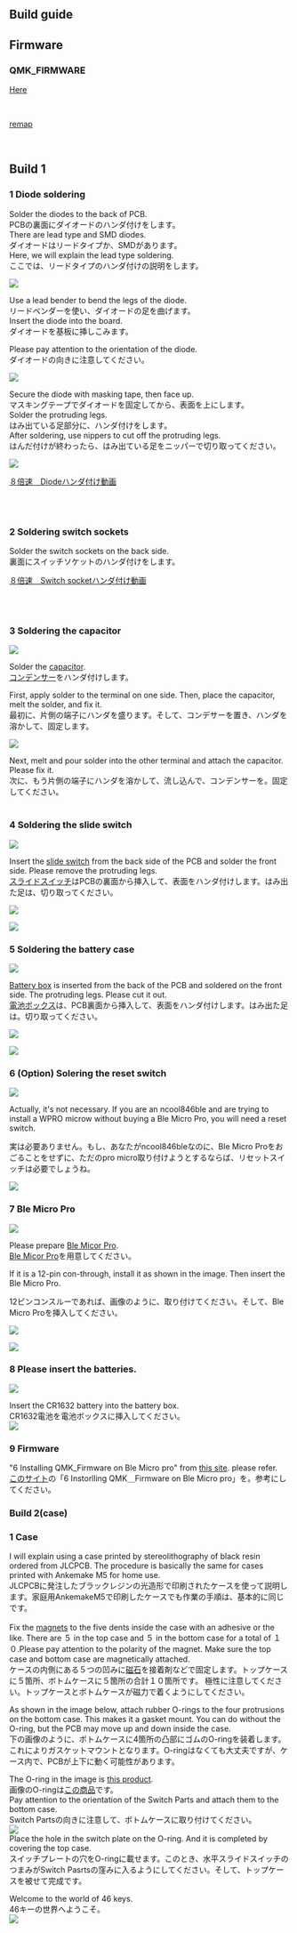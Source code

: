 ## Build guide


## Firmware


###  QMK_FIRMWARE

[Here](https://github.com/telzo2000/cool846ble/tree/main/firmware)

<br>

[remap](https://remap-keys.app/)

<br>

## Build 1

### 1 Diode soldering


Solder the diodes to the back of PCB.
<br>
PCBの裏面にダイオードのハンダ付けをします。
<br>
There are lead type and SMD diodes.
<br>
ダイオードはリードタイプか、SMDがあります。
<br>
Here, we will explain the lead type soldering.
<br>
ここでは、リードタイプのハンダ付けの説明をします。
<br>

![](img/img00004.jpg)

Use a lead bender to bend the legs of the diode.
<br>
リードベンダーを使い、ダイオードの足を曲げます。
<br>
Insert the diode into the board.
<br>
ダイオードを基板に挿しこみます。
<br>

Please pay attention to the orientation of the diode.
<br>
ダイオードの向きに注意してください。
<br>

![](img/img00005.jpg)

Secure the diode with masking tape, then face up.
<br>
マスキングテープでダイオードを固定してから、表面を上にします。
<br>
Solder the protruding legs.
<br>
はみ出ている足部分に、ハンダ付けをします。
<br>
After soldering, use nippers to cut off the protruding legs.
<br>
はんだ付けが終わったら、はみ出ている足をニッパーで切り取ってください。
<br>

![](img/img00006.jpg)

[８倍速　Diodeハンダ付け動画](https://youtu.be/Yaodh2-XxV4)

<br>
<br>

### 2 Soldering switch sockets


Solder the switch sockets on the back side.
<br>
裏面にスイッチソケットのハンダ付けをします。
<br>

[８倍速　Switch socketハンダ付け動画](https://youtu.be/E__mHvmIXQo)

<br><br>

### 3 Soldering the capacitor

![](img/img00007.jpg)

Solder the [capacitor](https://akizukidenshi.com/catalog/g/gP-02151/).
<br>
[コンデンサー](https://akizukidenshi.com/catalog/g/gP-02151/)をハンダ付けします。
<br>

First, apply solder to the terminal on one side. Then, place the capacitor, melt the solder, and fix it.
<br>
最初に、片側の端子にハンダを盛ります。そして、コンデサーを置き、ハンダを溶かして、固定します。
<br>

![](img/img00008.jpg)

Next, melt and pour solder into the other terminal and attach the capacitor. Please fix it.
<br>
次に、もう片側の端子にハンダを溶かして、流し込んで、コンデンサーを。固定してください。
<br>
<br>

### 4 Soldering the slide switch

![](img/img00009.jpg)

Insert the [slide switch](https://shop.yushakobo.jp/products/5624?variant=45044666007783) from the back side of the PCB and solder the front side. Please remove the protruding legs.
<br>
[スライドスイッチ](https://shop.yushakobo.jp/products/5624?variant=45044666007783)はPCBの裏面から挿入して、表面をハンダ付けします。はみ出た足は、切り取ってください。
<br>

![](img/img00010.jpg)

![](img/img00011.jpg)


### 5 Soldering the battery case

![](img/img00012.jpg)

[Battery box](https://www.monotaro.com/p/8835/2765/) is inserted from the back of the PCB and soldered on the front side. The protruding legs. Please cut it out.
<br>
[電池ボックス](https://www.monotaro.com/p/8835/2765/)は、PCB裏面から挿入して、表面をハンダ付けします。はみ出た足は。切り取ってください。

![](img/img00013.jpg)

![](img/img00014.jpg)

### 6 (Option) Solering the reset switch

![](img/img00015.jpg)

Actually, it's not necessary. If you are an ncool846ble and are trying to install a WPRO microw without buying a Ble Micro Pro, you will need a reset switch.
<br>

実は必要ありません。もし、あなたがncool846bleなのに、Ble Micro Proをおごることをせずに、ただのpro micro取り付けようとするならば、リセットスイッチは必要でしょうね。
<br>

![](img/img00016.jpg)

### 7 Ble Micro Pro

![](img/img00017.jpg)

Please prepare [Ble Micor Pro](https://shop.yushakobo.jp/products/ble-micro-pro?_pos=1&_sid=192f46387&_ss=r).
<br>
[Ble Micor Pro](https://shop.yushakobo.jp/products/ble-micro-pro?_pos=1&_sid=192f46387&_ss=r)を用意してください。
<br>

If it is a 12-pin con-through, install it as shown in the image. Then insert the Ble Micro Pro.

12ピンコンスルーであれば、画像のように、取り付けてください。そして、Ble Micro Proを挿入してください。
<br>

![](img/img00018.jpg)

![](img/img00019.jpg)

### 8 Please insert the batteries.

![](img/img00020.jpg)

Insert the CR1632 battery into the battery box.
<br>
CR1632電池を電池ボックスに挿入してください。
<br>
![](img/img00021.jpg)


### 9 Firmware

"6 Installing QMK_Firmware on Ble Micro pro" from [this site](https://github.com/telzo2000/cool836qalble/blob/main/build_guide_cool836qalble.md). please refer.
<br>
[このサイト](https://github.com/telzo2000/cool836qalble/blob/main/build_guide_cool836qalble.md)の「6 Instorlling QMK＿Firmware on Ble Micro pro」を。参考にしてください。
<br>


### Build 2(case)

### 1 Case


I will explain using a case printed by stereolithography of black resin ordered from JLCPCB. The procedure is basically the same for cases printed with Ankemake M5 for home use.
<br>
JLCPCBに発注したブラックレジンの光造形で印刷されたケースを使って説明します。家庭用AnkemakeM5で印刷したケースでも作業の手順は、基本的に同じです。
<br>
<br>
Fix the [magnets](https://www.amazon.co.jp/gp/product/B09BC46FQX/ref=ppx_yo_dt_b_asin_title_o02_s00?ie=UTF8&th=1) to the five dents inside the case with an adhesive or the like. There are ５ in the top case and ５ in the bottom case for a total of １０.Please pay attention to the polarity of the magnet. Make sure the top case and bottom case are magnetically attached.
<br>
ケースの内側にある５つの凹みに[磁石](https://www.amazon.co.jp/gp/product/B09BC46FQX/ref=ppx_yo_dt_b_asin_title_o02_s00?ie=UTF8&th=1)を接着剤などで固定します。トップケースに５箇所、ボトムケースに５箇所の合計１０箇所です。
極性に注意してください。トップケースとボトムケースが磁力で着くようにしてください。
<br>


As shown in the image below, attach rubber O-rings to the four protrusions on the bottom case. This makes it a gasket mount. You can do without the O-ring, but the PCB may move up and down inside the case.
<br>
下の画像のように、ボトムケースに4箇所の凸部にゴムのO-ringを装着します。これによりガスケットマウントとなります。O-ringはなくても大丈夫ですが、ケース内で、PCBが上下に動く可能性があります。
<br>


The O-ring in the image is [this product](https://www.amazon.co.jp/gp/product/B07G4SM5SM/ref=ppx_yo_dt_b_asin_title_o03_s00?ie=UTF8&psc=1).
<br>
画像のO-ringは[この商品](https://www.amazon.co.jp/gp/product/B07G4SM5SM/ref=ppx_yo_dt_b_asin_title_o03_s00?ie=UTF8&psc=1)です。
<br>
Pay attention to the orientation of the Switch Parts and attach them to the bottom case.
<br>
Switch Partsの向きに注意して、ボトムケースに取り付けてください。
<br>
![](img/img00029.jpg)
<br>
Place the hole in the switch plate on the O-ring. And it is completed by covering the top case.
<br>
スイッチプレートの穴をO-ringに載せます。このとき、水平スライドスイッチのつまみがSwitch Pasrtsの窪みに入るようにしてください。そして、トップケースを被せて完成です。
<br>



Welcome to the world of 46 keys.
<br>
46キーの世界へようこそ。
<br>
![](img/img00022.jpg)
